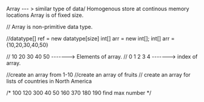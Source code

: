 Array --- > similar type of data/ Homogenous
store at continous memory locations
Array is of fixed size.

// Array is non-primitive data type.


//datatype[] ref = new datatype[size]
int[] arr = new int[];
int[] arr = {10,20,30,40,50}

// 10 20 30 40 50 -------> Elements of array.
// 0  1  2  3  4 -------> index of array.


//create an array from 1-10
//create an array of fruits
// create an array for lists of countries in North America

/*
  100 120 300 40 50 160 370 180 190
 find max number
*/